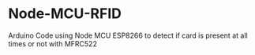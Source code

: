 # Node-MCU-RFID
Arduino Code using Node MCU ESP8266 to detect if card is present at all times or not with MFRC522
